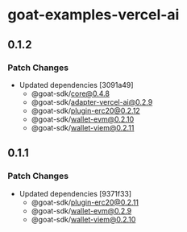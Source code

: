 # goat-examples-vercel-ai

## 0.1.2

### Patch Changes

- Updated dependencies [3091a49]
  - @goat-sdk/core@0.4.8
  - @goat-sdk/adapter-vercel-ai@0.2.9
  - @goat-sdk/plugin-erc20@0.2.12
  - @goat-sdk/wallet-evm@0.2.10
  - @goat-sdk/wallet-viem@0.2.11

## 0.1.1

### Patch Changes

- Updated dependencies [9371f33]
  - @goat-sdk/plugin-erc20@0.2.11
  - @goat-sdk/wallet-evm@0.2.9
  - @goat-sdk/wallet-viem@0.2.10

